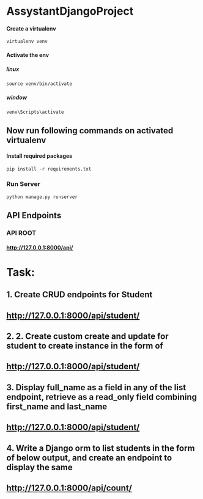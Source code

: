 # AssystantDjangoProject
 

#### Create a virtualenv 
`virtualenv venv`


#### Activate the env

##### linux
`source venv/bin/activate`

##### window
`venv\Scripts\activate`




## Now run following commands on activated virtualenv


#### Install required packages
`pip install -r requirements.txt`


### Run Server
`python manage.py runserver`



## API Endpoints

### API ROOT
#### http://127.0.0.1:8000/api/


# Task:

## 1. Create CRUD endpoints for Student
## http://127.0.0.1:8000/api/student/

## 2. 2. Create custom create and update for student to create instance in the form of
## http://127.0.0.1:8000/api/student/

## 3. Display full_name as a field in any of the list endpoint, retrieve as a read_only field combining first_name and last_name
## http://127.0.0.1:8000/api/student/

## 4. Write a  Django orm to list students in the form of below output, and create an endpoint to display the same
## http://127.0.0.1:8000/api/count/

